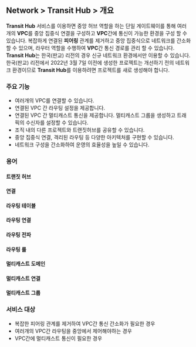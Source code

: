 ## Network > Transit Hub > 개요

**Transit Hub** 서비스를 이용하면 중앙 허브 역할을 하는 단일 게이트웨이를 통해 여러개의 **VPC**를 중앙 집중식 연결을 구성하고 **VPC**간에 통신이 가능한 환경을 구성 할 수 있습니다. 복잡하게 연결된 **피어링** 관계를 제거하고 중앙 집중식으로 네트워크를 간소화 할 수 있으며, 라우터 역할을 수행하여 **VPC**간 통신 경로를 관리 할 수 있습니다. </br>
**Transit Hub**는 한국(판교) 리전의 경우 신규 네트워크 환경에서만 이용할 수 있습니다. 한국(판교) 리전에서 2022년 3월 7일 이전에 생성한 프로젝트는 개선하기 전의 네트워크 환경이므로 **Transit Hub**를 이용하려면 프로젝트를 새로 생성해야 합니다.

### 주요 기능

* 여러개의 VPC를 연결할 수 있습니다.
* 연결된 VPC 간 라우팅 설정을 제공합니다.
* 연결된 VPC 간 멀티캐스트 통신을 제공합니다. 멀티캐스트 그룹을 생성하고 트래픽의 수신자를 설정할 수 있습니다.
* 조직 내의 다른 프로젝트와 트랜짓허브를 공유할 수 있습니다.
* 중앙 집중식 연결, 격리된 라우팅 등 다양한 아키텍처를 구현할 수 있습니다.
* 네트워크 구성을 간소화하여 운영의 효율성을 높일 수 있습니다.

### 용어
#### 트랜짓 허브
#### 연결
#### 라우팅 테이블
#### 라우팅 연결
#### 라우팅 전파
#### 라우팅 룰
#### 멀티캐스트 도메인
#### 멀티캐스트 연결
#### 멀티캐스트 그룹

### 서비스 대상

* 복잡한 피어링 관계를 제거하여 VPC간 통신 간소화가 필요한 경우
* 여러개의 VPC간 라우팅을 중앙에서 제어해야하는 경우
* VPC간에 멀티캐스트 통신이 필요한 경우
